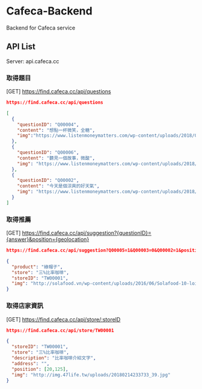 # Cafeca-Backend
Backend for Cafeca service

## API List ##
Server: api.cafeca.cc

### 取得題目 ###
[GET] https://find.cafeca.cc/api/questions

```json
https://find.cafeca.cc/api/questions

[
  {
    "questionID": "Q00004",
    "content": "想點一杯微笑，全糖",
    "img":"https://www.listenmoneymatters.com/wp-content/uploads/2018/04/19130-Question-Man-Lightbulb-1.jpg"
  },
  {
    "questionID": "Q00006",
    "content": "聽見一個故事，微酸",
    "img": "https://www.listenmoneymatters.com/wp-content/uploads/2018/04/19130-Question-Man-Lightbulb-1.jpg"
  },
  {
    "questionID": "Q00002",
    "content": "今天是個涼爽的好天氣",
    "img": "https://www.listenmoneymatters.com/wp-content/uploads/2018/04/19130-Question-Man-Lightbulb-1.jpg"
  }
]
```

### 取得推薦 ###
[GET] https://find.cafeca.cc/api/suggestion?{questionID}={answer}&position={geolocation}

```json
https://find.cafeca.cc/api/suggestion?Q00005=1&Q00003=0&Q00002=1&position=25.0231878,121.5420401

{
  "product": "綠帽子",
  "store": "三%比率咖啡",
  "storeID": "TW00001",
  "img": "http://solafood.vn/wp-content/uploads/2016/06/Solafood-10-loi-ich-tuyet-voi-cua-cafe-nguyen-chat-doi-voi-suc-khoe.jpg"
}
```

### 取得店家資訊 ###
[GET] https://find.cafeca.cc/api/store/:storeID

```json
https://find.cafeca.cc/api/store/TW00001

{
  "storeID": "TW00001",
  "store": "三%比率咖啡",
  "description": "比率咖啡介紹文字",
  "address": "",
  "position": [20,125],
  "img": "http://img.47life.tw/uploads/20180214233733_39.jpg"
}
```